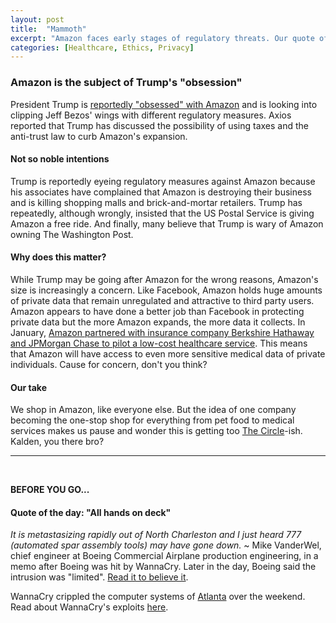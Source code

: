 ```yaml
---
layout: post
title:  "Mammoth"
excerpt: "Amazon faces early stages of regulatory threats. Our quote of the day is from Boeing's chief engineer."
categories: [Healthcare, Ethics, Privacy]
---
```


### Amazon is the subject of Trump's "obsession"

President Trump is <a href="https://www.axios.com/trump-regulation-amazon-facebook-646c642c-a2d7-454b-a9a9-cdc6e4eaef2c.html" target="_blank">reportedly "obsessed" with Amazon</a> and is looking into clipping Jeff Bezos' wings with different regulatory measures. Axios reported that Trump has discussed the possibility of using taxes and the anti-trust law to curb Amazon's expansion.

#### Not so noble intentions

Trump is reportedly eyeing regulatory measures against Amazon because his associates have complained that Amazon is destroying their business and is killing shopping malls and brick-and-mortar retailers. Trump has repeatedly, although wrongly, insisted that the US Postal Service is giving Amazon a free ride. And finally, many believe that Trump is wary of Amazon owning The Washington Post.

#### Why does this matter?

While Trump may be going after Amazon for the wrong reasons, Amazon's size is increasingly a concern. Like Facebook, Amazon holds huge amounts of private data that remain unregulated and attractive to third party users. Amazon appears to have done a better job than Facebook in protecting private data but the more Amazon expands, the more data it collects. In January, <a href="https://www.sustainabilitymatters.info/healthcare/human%20rights/2018/01/31/amazon-healthcare.html" target="_blank">Amazon partnered with insurance company Berkshire Hathaway and JPMorgan Chase to pilot a low-cost healthcare service</a>. This means that Amazon will have access to even more sensitive medical data of private individuals. Cause for concern, don't you think?

#### Our take

We shop in Amazon, like everyone else. But the idea of one company becoming the one-stop shop for everything from pet food to medical services makes us pause and wonder this is getting too <a href="https://www.goodreads.com/book/show/18302455-the-circle" target="_blank">The Circle</a>-ish. Kalden, you there bro?

* * *
<br />

**BEFORE YOU GO...**

#### **Quote of the day: "All hands on deck"**

<em>It is metastasizing rapidly out of North Charleston and I just heard 777 (automated spar assembly tools) may have gone down.</em> ~ Mike VanderWel, chief engineer at Boeing Commercial Airplane production engineering, in a memo after Boeing was hit by WannaCry. Later in the day, Boeing said the intrusion was "limited". <a href="https://www.seattletimes.com/business/boeing-aerospace/boeing-hit-by-wannacry-virus-fears-it-could-cripple-some-jet-production/" target="_blank">Read it to believe it</a>.

WannaCry crippled the computer systems of <a href="https://www.cbsnews.com/news/atlanta-ransomware-attack-still-causing-chaos/" target="_blank">Atlanta</a> over the weekend. Read about WannaCry's exploits <a href="https://www.theregister.co.uk/2017/05/13/wannacrypt_ransomware_worm/" target="_blank">here</a>.     
